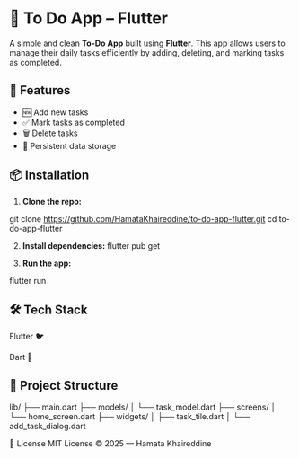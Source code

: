 # 📝 To Do App – Flutter

A simple and clean **To-Do App** built using **Flutter**. This app allows users to manage their daily tasks efficiently by adding, deleting, and marking tasks as completed.

## 🚀 Features

- 🆕 Add new tasks  
- ✅ Mark tasks as completed  
- 🗑️ Delete tasks  
- 💾 Persistent data storage  


## 📦 Installation

1. **Clone the repo:**

git clone https://github.com/HamataKhaireddine/to-do-app-flutter.git
cd to-do-app-flutter

2. **Install dependencies:**
flutter pub get

3. **Run the app:**

flutter run




## 🛠️ Tech Stack
Flutter 🐦

Dart 🎯

## 📁 Project Structure

lib/
├── main.dart
├── models/
│   └── task_model.dart
├── screens/
│   └── home_screen.dart
├── widgets/
│   ├── task_tile.dart
│   └── add_task_dialog.dart


📃 License
MIT License © 2025 — Hamata Khaireddine
